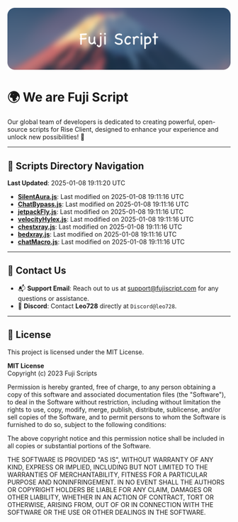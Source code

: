 ![Banner](.github/b.webp)

# 🌍 **We are Fuji Script**

Our global team of developers is dedicated to creating powerful, open-source scripts for Rise Client, designed to enhance your experience and unlock new possibilities! 🌟

---
<!-- SCRIPTS_NAVIGATION_START -->
## 📂 **Scripts Directory Navigation**

**Last Updated**: 2025-01-08 19:11:20 UTC

- **[SilentAura.js](scripts/SilentAura.js)**: Last modified on 2025-01-08 19:11:16 UTC
- **[ChatBypass.js](scripts/ChatBypass.js)**: Last modified on 2025-01-08 19:11:16 UTC
- **[jetpackFly.js](scripts/jetpackFly.js)**: Last modified on 2025-01-08 19:11:16 UTC
- **[velocityHylex.js](scripts/velocityHylex.js)**: Last modified on 2025-01-08 19:11:16 UTC
- **[chestxray.js](scripts/chestxray.js)**: Last modified on 2025-01-08 19:11:16 UTC
- **[bedxray.js](scripts/bedxray.js)**: Last modified on 2025-01-08 19:11:16 UTC
- **[chatMacro.js](scripts/chatMacro.js)**: Last modified on 2025-01-08 19:11:16 UTC

<!-- SCRIPTS_NAVIGATION_END -->

---

## 💬 **Contact Us**  
- 📬 **Support Email**: Reach out to us at [support@fujiscript.com](mailto:support@fujiscript.com) for any questions or assistance.  
- 💬 **Discord**: Contact **Leo728** directly at `Discord@leo728`.

---

## 📜 **License**

This project is licensed under the MIT License.  

**MIT License**  
Copyright (c) 2023 Fuji Scripts  

Permission is hereby granted, free of charge, to any person obtaining a copy of this software and associated documentation files (the "Software"), to deal in the Software without restriction, including without limitation the rights to use, copy, modify, merge, publish, distribute, sublicense, and/or sell copies of the Software, and to permit persons to whom the Software is furnished to do so, subject to the following conditions:  

The above copyright notice and this permission notice shall be included in all copies or substantial portions of the Software.  

THE SOFTWARE IS PROVIDED "AS IS", WITHOUT WARRANTY OF ANY KIND, EXPRESS OR IMPLIED, INCLUDING BUT NOT LIMITED TO THE WARRANTIES OF MERCHANTABILITY, FITNESS FOR A PARTICULAR PURPOSE AND NONINFRINGEMENT. IN NO EVENT SHALL THE AUTHORS OR COPYRIGHT HOLDERS BE LIABLE FOR ANY CLAIM, DAMAGES OR OTHER LIABILITY, WHETHER IN AN ACTION OF CONTRACT, TORT OR OTHERWISE, ARISING FROM, OUT OF OR IN CONNECTION WITH THE SOFTWARE OR THE USE OR OTHER DEALINGS IN THE SOFTWARE.  
